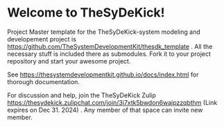 # Welcome to TheSyDeKick!

Project Master template for the TheSyDeKick-system modeling and developement project is https://github.com/TheSystemDevelopmentKit/thesdk_template . All the necessary stuff is included there as submodules. Fork it to your project repository and start your awesome project. 

See https://thesystemdevelopmentkit.github.io/docs/index.html for thorough documentation.

For discussion and help, join the TheSyDeKick Zulip https://thesydekick.zulipchat.com/join/3i7xtk5bwdon6wajpzzqbthm (Link expires on Dec 31. 2024) . Any member of that space can invite new member.


